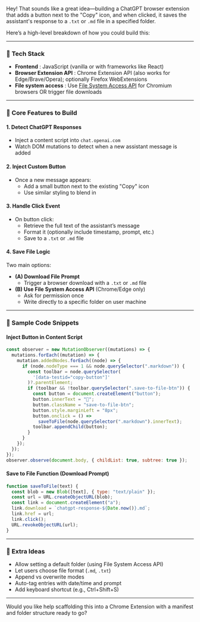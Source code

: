 Hey! That sounds like a great idea—building a ChatGPT browser extension that adds a button next to the "Copy" icon, and when clicked, it saves the assistant's response to a `.txt` or `.md` file in a specified folder.

Here’s a high-level breakdown of how you could build this:

---

### 🔧 **Tech Stack**

- **Frontend** : JavaScript (vanilla or with frameworks like React)
- **Browser Extension API** : Chrome Extension API (also works for Edge/Brave/Opera); optionally Firefox WebExtensions
- **File system access** : Use [File System Access API](https://developer.mozilla.org/en-US/docs/Web/API/File_System_Access_API) for Chromium browsers OR trigger file downloads

---

### 🧩 Core Features to Build

#### 1. **Detect ChatGPT Responses**

- Inject a content script into `chat.openai.com`
- Watch DOM mutations to detect when a new assistant message is added

#### 2. **Inject Custom Button**

- Once a new message appears:
  - Add a small button next to the existing "Copy" icon
  - Use similar styling to blend in

#### 3. **Handle Click Event**

- On button click:
  - Retrieve the full text of the assistant’s message
  - Format it (optionally include timestamp, prompt, etc.)
  - Save to a `.txt` or `.md` file

#### 4. **Save File Logic**

Two main options:

- **(A) Download File Prompt**
  - Trigger a browser download with a `.txt` or `.md` file
- **(B) Use File System Access API** (Chrome/Edge only)
  - Ask for permission once
  - Write directly to a specific folder on user machine

---

### 🧪 Sample Code Snippets

#### Inject Button in Content Script

```js
const observer = new MutationObserver((mutations) => {
  mutations.forEach((mutation) => {
    mutation.addedNodes.forEach((node) => {
      if (node.nodeType === 1 && node.querySelector(".markdown")) {
        const toolbar = node.querySelector(
          '[data-testid="copy-button"]'
        )?.parentElement;
        if (toolbar && !toolbar.querySelector(".save-to-file-btn")) {
          const button = document.createElement("button");
          button.innerText = "💾";
          button.className = "save-to-file-btn";
          button.style.marginLeft = "8px";
          button.onclick = () =>
            saveToFile(node.querySelector(".markdown").innerText);
          toolbar.appendChild(button);
        }
      }
    });
  });
});
observer.observe(document.body, { childList: true, subtree: true });
```

#### Save to File Function (Download Prompt)

```js
function saveToFile(text) {
  const blob = new Blob([text], { type: "text/plain" });
  const url = URL.createObjectURL(blob);
  const link = document.createElement("a");
  link.download = `chatgpt-response-${Date.now()}.md`;
  link.href = url;
  link.click();
  URL.revokeObjectURL(url);
}
```

---

### 🧠 Extra Ideas

- Allow setting a default folder (using File System Access API)
- Let users choose file format (`.md`, `.txt`)
- Append vs overwrite modes
- Auto-tag entries with date/time and prompt
- Add keyboard shortcut (e.g., Ctrl+Shift+S)

---

Would you like help scaffolding this into a Chrome Extension with a manifest and folder structure ready to go?
